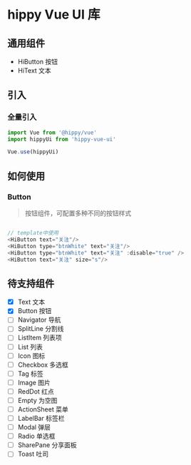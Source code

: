 

# hippy Vue UI 库

## 通用组件

* HiButton 按钮
* HiText 文本


## 引入

### 全量引入

```js
import Vue from '@hippy/vue'
import hippyUi from 'hippy-vue-ui'

Vue.use(hippyUi)
```


## 如何使用

### Button

> 按钮组件，可配置多种不同的按钮样式

```js

// template中使用
<HiButton text="关注"/>
<HiButton type="btnWhite" text="关注"/>
<HiButton type="btnWhite" text="关注" :disable="true" />
<HiButton text="关注" size="s"/>
```

## 待支持组件

- [x] Text 文本
- [x] Button 按钮
- [ ] Navigator 导航
- [ ] SplitLine 分割线
- [ ] ListItem 列表项
- [ ] List 列表
- [ ] Icon 图标
- [ ] Checkbox 多选框
- [ ] Tag 标签
- [ ] Image 图片
- [ ] RedDot 红点
- [ ] Empty 为空图
- [ ] ActionSheet 菜单
- [ ] LabelBar 标签栏
- [ ] Modal 弹层
- [ ] Radio 单选框
- [ ] SharePane 分享面板
- [ ] Toast 吐司